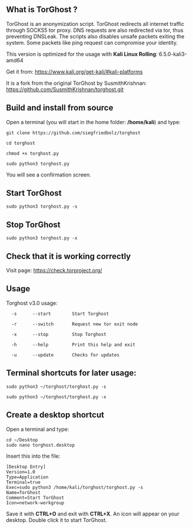 ## What is TorGhost ?
TorGhost is an anonymization script. TorGhost redirects all internet traffic through SOCKS5 tor proxy. DNS requests are also redirected via tor, thus preventing DNSLeak. The scripts also disables unsafe packets exiting the system. Some packets like ping request can compromise your identity.

This version is optimized for the usage with **Kali Linux Rolling**: 6.5.0-kali3-amd64 

Get it from: https://www.kali.org/get-kali/#kali-platforms

It is a fork from the original TorGhost by SusmithKrishnan: https://github.com/SusmithKrishnan/torghost.git

## Build and install from source
Open a terminal (you will start in the home folder: **/home/kali**) and type:

`git clone https://github.com/siegfriedbolz/torghost`

`cd torghost`

`chmod +x torghost.py`

`sudo python3 torghost.py`

You will see a confirmation screen.

## Start TorGhost
`sudo python3 torghost.py -s`

## Stop TorGhost
`sudo python3 torghost.py -x`

## Check that it is working correctly
Visit page: https://check.torproject.org/

## Usage
Torghost v3.0 usage:

`  -s      --start        Start Torghost`

`  -r      --switch       Request new tor exit node`

`  -x      --stop         Stop Torghost`

`  -h      --help         Print this help and exit`

`  -u      --update       Checks for updates`

## Terminal shortcuts for later usage:
`sudo python3 ~/torghost/torghost.py -s`

`sudo python3 ~/torghost/torghost.py -x`

## Create a desktop shortcut
Open a terminal and type:
```
cd ~/Desktop
sudo nano torghost.desktop
```


Insert this into the file:
```
[Desktop Entry]
Version=1.0
Type=Application
Terminal=true
Exec=sudo python3 /home/kali/torghost/torghost.py -s
Name=TorGhost
Comment=Start TorGhost
Icon=network-workgroup
```

Save it with **CTRL+O** and exit with **CTRL+X**.
An icon will appear on your desktop. Double click it to start TorGhost.
